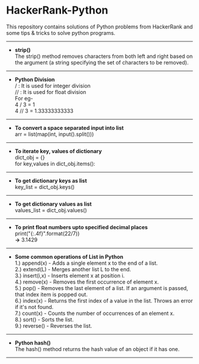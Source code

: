 # HackerRank-Python
This repository contains solutions of Python problems from HackerRank and some tips &amp; tricks to solve python programs.  

---

+ **strip()**  
  The strip() method removes characters from both left and right based on the argument (a string specifying the set of characters to be removed).
  
---

+ **Python Division**  
  /  : It is used for integer division  
  // : It is used for float division  
  For eg-  
  4 / 3 = 1  
  4 // 3 = 1.33333333333  
  
---

+ **To convert a space separated input into list**  
  arr = list(map(int, input().split()))  
  
---

+ **To iterate key, values of dictionary**  
  dict_obj = {}  
  for key,values in dict_obj.items():  
  
---

+ **To get dictionary keys as list**  
  key_list = dict_obj.keys()
  
---

+ **To get dictionary values as list**  
  values_list = dict_obj.values()
  
---

+ **To print float numbers upto specified decimal places**  
  print("{:.4f}".format(22/7))  
  **->** 3.1429   
  
---

+ **Some common operations of List in Python**  
  1.) append(x) - Adds a single element x to the end of a list.  
  2.) extend(L) - Merges another list L to the end.  
  3.) insert(i,x) - Inserts element x at position i.  
  4.) remove(x) - Removes the first occurrence of element x.  
  5.) pop() - Removes the last element of a list. If an argument is passed, that index item is popped out.  
  6.) index(x) - Returns the first index of a value in the list. Throws an error if it's not found.  
  7.) count(x) - Counts the number of occurrences of an element x.  
  8.) sort() - Sorts the list.  
  9.) reverse() - Reverses the list.  
  
 ---
 
+ **Python hash()**  
  The hash() method returns the hash value of an object if it has one.  

---
